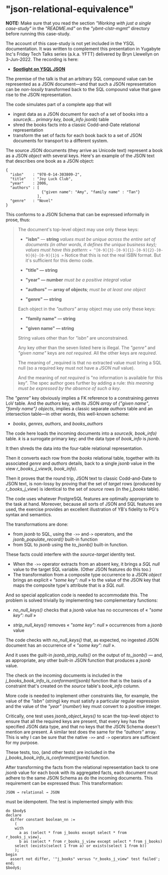 # "json-relational-equivalence"

**NOTE:** Make sure that you read the section _"Working with just a single case-study"_ in the _"README.md"_ on the _"ybmt-clstr-mgmt"_ directory before running this case-study.

The account of this case-study is not yet included in the YSQL documentation. It was written to complement this presentation in Yugabyte Inc's Friday Tech Talks series (a.k.a. YFTT) delivered by Bryn Llewellyn on 3-Jun-2022. The recording is here:

- **[Spotlight on YSQL JSON](https://www.youtube.com/watch?v=sfFCOlm3v2M)**

The premise of the talk is that an arbitrary SQL compound value can be represented as a JSON document—and that such a JSON representation can be _non-lossily_ transformed back to the SQL compound value that gave rise to the JSON representation.

The code simulates part of a complete app that will

- ingest data as a JSON document for each of a set of books into a _source(k... primary key, book_info jsonb_) table
- shred the books facts into a classic Codd-and-Date relational representation
- transform the set of facts for each book back to a set of JSON documents for transport to a different system.

The source JSON documents (they arrive as Unicode text) represent a book as a JSON _object_ with several keys. Here's an example of the JSON text that describes one book as a JSON object:

```
{
  "isbn"    : "978-0-14-303809-2",
  "title"   : "Joy Luck Club",
  "year"    : 2006, 
  "authors" : [
                {"given name": "Amy", "family name" : "Tan"}
              ],
  "genre"   : "Novel"
}
```

This conforms to a JSON Schema that can be expressed informally in prose, thus:

> The document's top-level object may use only these keys:
>
> - **"isbn"** — **string**
>   _values must be unique across the entire set of documents (in other words, it defines the unique business key); values must have this pattern:_
>   `« ^[0-9]{3}-[0-9]{1}-[0-9]{2}-[0-9]{6}-[0-9]{1}$ »`
>   Notice that this is not the real ISBN format. But it's sufficient for this demo code.
>
> - **"title" — string**
>
> - **"year" — number**
>   _must be a positive integral value_
>
> - **"authors" — array of objects**;
>   _must be at least one object_
>
> - **"genre" — string**
>
> Each object in the _"authors"_ array object may use only these keys:
>
> - **"family name" — string**
>
> - **"given name" — string**
>
> String values other than for _"isbn"_ are unconstrained.
>
> Any key other than the seven listed here is illegal. The _"genre"_ and _"given name"_ keys are _not required_. All the other keys are _required_.
>
> The meaning of _required is that no extracted value must bring a SQL null (so a required key must not have a _JSON null_ value).
>
> And the meaning of _not required_ is "no information is available for this key". The spec author goes further by adding a rule: _this meaning must be expressed by the absence of such a key_.

The _"genre"_ key obviously implies a FK reference to a constraining _genres_ LoV table. And the _authors_ key, with its JSON _array_ of _{"given name"_, _"family name"}_ _objects_, implies a classic separate _authors_ table and an intersection table—in other words, this well-known scheme:

- _books_, _genres_, _authors_, and _books_authors_

The code here loads the incoming documents into a _source(k, book_info)_ table. _k_ is a surrogate primary key; and the data type of _book_info_ is _jsonb_.

It then shreds the data into the four-table relational representation.

Then it converts each row from the _books_ relational table, together with its associated _genre_ and _authors_ details, back to a single _jsonb_ value in the view _r_books_j_view(k, book_info)_.

Then it proves that the round trip, JSON text to classic Codd-and-Date to JSON text, is non-lossy by proving that the set of _target_ rows (produced by _r_books_j_view_) is identical to the set of _source_ rows (in the _j_books_ table).

The code uses whatever PostgreSQL features are optimally appropriate to the task at hand. Moreover, because all sorts of JSON and SQL features are used, the exercise provides an excellent illustration of YB's fidelity to PG's syntax and semantics.

The transformations are done:

- from _jsonb_ to SQL, using the `->>` and`->` operators, and the _jsonb_populate_record()_ built-in function
- from SQL to _jsonb_ using the _to_jsonb()_ built-in function.

These facts could interfere with the _source-target_ identity test.

- When the `->>` operator extracts from an absent key, it brings a _SQL null_ value to the target SQL variable. (Other JSON features do this too.)
- The transformation from a composite type occurrence to a JSON _object_ brings an explicit « _"some key": null_ » to the value of the JSON key that maps the composite type's attribute that is a _SQL null_.

And so special application code is needed to accommodate this. The problem is solved trivially by implementing two complementary functions:

- _no_null_keys()_ checks that a _jsonb_ value has no occurrences of « _"some key": null_ »

- _strip_null_keys()_ removes « _"some key": null_ » occurrences from a _jsonb_ value

The code checks with _no_null_keys()_ that, as expected, no ingested JSON document has an occurrence of « _"some key": null_ ».

And it uses the guilt-in _jsonb_strip_nulls()_ on the output of _to_jsonb()_ — and, as appropriate, any other built-in JSON function that produces a _jsonb_ value.

The check on the incoming documents is included in the _j_books_book_info_is_conformant(jsonb)_ function that is the basis of a constraint that's created on the _source_ table's _book_info_ column.

More code is needed to implement other constraints like, for example, the value of the _"isbn"_ (_string_) key must satisfy a particular regular expression and the value of the _"year"_ (_number_) key must convert to a positive integer.

Critically, one test uses _jsonb_object_keys()_ to scan the top-level object to ensure that all the required keys are present, that every key has the specified JSON data type, and that no keys that the JSON Schema doesn't mention are present. A similar test does the same for the _"authors"_ array. This is why I can be sure that the native `->>` and `->` operators are sufficient for my purpose.

These tests, too, (and other tests) are included in the _j_books_book_info_is_conformant(jsonb)_ function.

After transforming the facts from the relational representation back to one _jsonb_ value for each book with its aggregated facts, each document must adhere to the same JSON Schema as do the incoming documents. This requirement can be expressed thus: This transformation:

```
JSON → relational → JSON
```

must be idempotent. The test is implemented simply with this:

```
do $body$
declare
  differ constant boolean_nn :=
    (
    with
      a as (select * from j_books except select * from r_books_j_view),
      b as (select * from r_books_j_view except select * from j_books)
    select (exists(select 1 from a) or exists(select 1 from b))
    );
begin
  assert not differ, '"j_books" versus "r_books_j_view" test failed';
end;
$body$;
```

